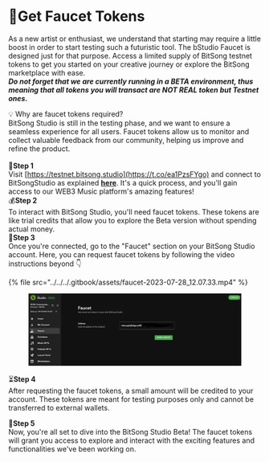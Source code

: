 # 💸Get Faucet Tokens

As a new artist or enthusiast, we understand that starting may require a little boost in order to start testing such a futuristic tool. The bStudio Faucet is designed just for that purpose. Access a limited supply of BitSong testnet tokens to get you started on your creative journey or explore the BitSong marketplace with ease. \
_**Do not forget that we are currently running in a BETA environment, thus meaning that all tokens you will transact are NOT REAL token but Testnet ones.**_

💡 Why are faucet tokens required? \
BitSong Studio is still in the testing phase, and we want to ensure a seamless experience for all users. Faucet tokens allow us to monitor and collect valuable feedback from our community, helping us improve and refine the product.\
\
🔗**Step 1** \
Visit [https://testnet.bitsong.studio](https://t.co/ea1PzsFYgo) and connect to BitSongStudio as explained [**here**](wallet-authentication.md). It's a quick process, and you'll gain access to our WEB3 Music platform's amazing features!\
💰**Step 2**\
To interact with BitSong Studio, you'll need faucet tokens. These tokens are like trial credits that allow you to explore the Beta version without spending actual money.\
🚀**Step 3** \
Once you're connected, go to the "Faucet" section on your BitSong Studio account. Here, you can request faucet tokens by following the video instructions beyond 👇

{% file src="../../../.gitbook/assets/faucet-2023-07-28_12.07.33.mp4" %}

<figure><img src="../../../.gitbook/assets/faucet11.webp" alt=""><figcaption></figcaption></figure>

⏳**Step 4** \
After requesting the faucet tokens, a small amount will be credited to your account. These tokens are meant for testing purposes only and cannot be transferred to external wallets.

🎵**Step 5** \
Now, you're all set to dive into the BitSong Studio Beta! The faucet tokens will grant you access to explore and interact with the exciting features and functionalities we've been working on.

